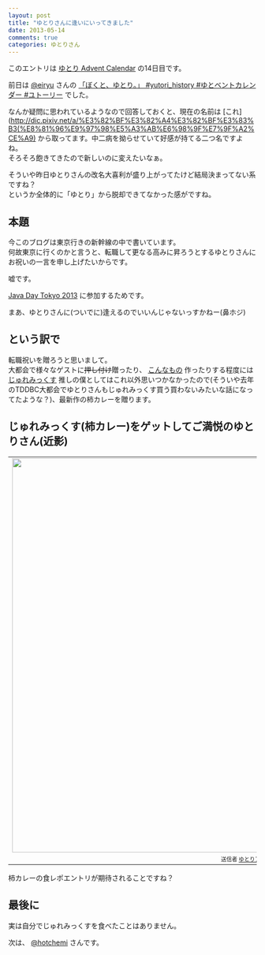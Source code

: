 ```yaml
---
layout: post
title: "ゆとりさんに逢いにいってきました"
date: 2013-05-14
comments: true
categories: ゆとりさん
---
```


このエントリは [ゆとり Advent Calendar](http://atnd.org/events/39189) の14日目です。

前日は [@eiryu](http://twitter.com/eiryu) さんの [「ぼくと、ゆとり。」 #yutori_history #ゆとベントカレンダー #ユトーリー](http://d.hatena.ne.jp/eiryu9/20130512/1368380242) でした。

なんか疑問に思われているようなので回答しておくと、現在の名前は [これ](http://dic.pixiv.net/a/%E3%82%BF%E3%82%A4%E3%82%BF%E3%83%B3(%E8%81%96%E9%97%98%E5%A3%AB%E6%98%9F%E7%9F%A2%CE%A9) から取ってます。中二病を拗らせていて好感が持てる二つ名ですよね。  
そろそろ飽きてきたので新しいのに変えたいなぁ。

そういや昨日ゆとりさんの改名大喜利が盛り上がってたけど結局決まってない系ですね？  
というか全体的に「ゆとり」から脱却できてなかった感がですね。

## 本題

今このブログは東京行きの新幹線の中で書いています。  
何故東京に行くのかと言うと、転職して更なる高みに昇ろうとするゆとりさんにお祝いの一言を申し上げたいからです。  

嘘です。

[Java Day Tokyo 2013](https://oj-events.jp/public/application/add/64) に参加するためです。

まあ、ゆとりさんに(ついでに)逢えるのでいいんじゃないっすかねー(鼻ホジ)  

## という訳で

転職祝いを贈ろうと思いまして。  
大都会で様々なゲストに<del>押し付け</del>贈ったり、 [こんなもの](http://d.hatena.ne.jp/razon/20111113/1321192779) 作ったりする程度には [じゅれみっくす](http://www.geleemix.com/) 推しの僕としてはこれ以外思いつかなかったので(そういや去年のTDDBC大都会でゆとりさんもじゅれみっくす買う買わないみたいな話になってたような？)、最新作の柿カレーを贈ります。

## じゅれみっくす(柿カレー)をゲットしてご満悦のゆとりさん(近影)

<table style="width:auto;"><tr><td><a href="https://picasaweb.google.com/lh/photo/UGSZqqKGm8MqW8WEYjwhndMTjNZETYmyPJy0liipFm0?feat=embedwebsite"><img src="https://lh5.googleusercontent.com/-1yt5Km8km10/UZJY2tzoJpI/AAAAAAAAAiI/LbU7Ltmf9qQ/s800/yutori.jpg" height="800" width="600" /></a></td></tr><tr><td style="font-family:arial,sans-serif; font-size:11px; text-align:right">送信者 <a href="https://picasaweb.google.com/117560743785798308154/xUYMSG02?authuser=0&feat=embedwebsite">ゆとりアドベントカレンダー</a></td></tr></table>

柿カレーの食レポエントリが期待されることですね？

## 最後に

実は自分でじゅれみっくすを食べたことはありません。

次は、 [@hotchemi](http://twitter.com/hotchemi) さんです。
